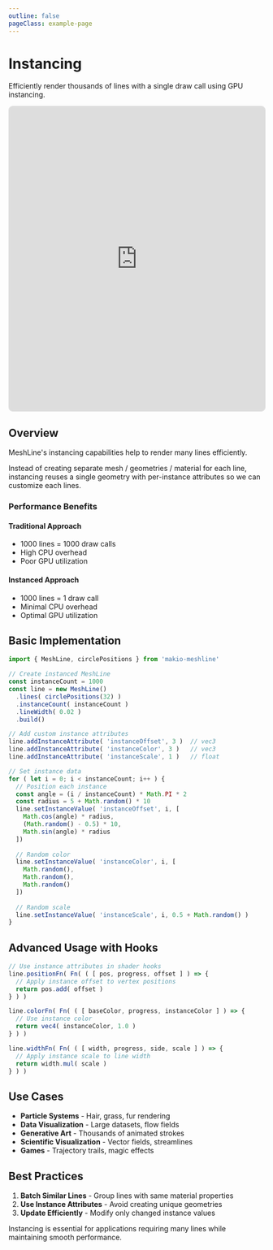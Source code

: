 ```yaml
---
outline: false
pageClass: example-page
---
```


# Instancing

Efficiently render thousands of lines with a single draw call using GPU instancing.

<iframe src="https://meshline-demo.makio.io/examples/gpu-instance?noUI" width="100%" height="600" style="border: 1px solid #ddd; border-radius: 8px;"></iframe>

## Overview

MeshLine's instancing capabilities help to render many lines efficiently.

Instead of creating separate mesh / geometries / material for each line, instancing reuses a single geometry with per-instance attributes so we can customize each lines.

### Performance Benefits

#### Traditional Approach
- 1000 lines = 1000 draw calls
- High CPU overhead
- Poor GPU utilization

#### Instanced Approach  
- 1000 lines = 1 draw call
- Minimal CPU overhead
- Optimal GPU utilization

## Basic Implementation

```javascript
import { MeshLine, circlePositions } from 'makio-meshline'

// Create instanced MeshLine
const instanceCount = 1000
const line = new MeshLine()
  .lines( circlePositions(32) )
  .instanceCount( instanceCount )
  .lineWidth( 0.02 )
  .build()

// Add custom instance attributes
line.addInstanceAttribute( 'instanceOffset', 3 )  // vec3
line.addInstanceAttribute( 'instanceColor', 3 )   // vec3
line.addInstanceAttribute( 'instanceScale', 1 )   // float

// Set instance data
for ( let i = 0; i < instanceCount; i++ ) {
  // Position each instance
  const angle = (i / instanceCount) * Math.PI * 2
  const radius = 5 + Math.random() * 10
  line.setInstanceValue( 'instanceOffset', i, [
    Math.cos(angle) * radius,
    (Math.random() - 0.5) * 10,
    Math.sin(angle) * radius
  ])
  
  // Random color
  line.setInstanceValue( 'instanceColor', i, [
    Math.random(),
    Math.random(), 
    Math.random()
  ])
  
  // Random scale
  line.setInstanceValue( 'instanceScale', i, 0.5 + Math.random() )
}
```

## Advanced Usage with Hooks

```javascript
// Use instance attributes in shader hooks
line.positionFn( Fn( ( [ pos, progress, offset ] ) => {
  // Apply instance offset to vertex positions
  return pos.add( offset )
} ) )

line.colorFn( Fn( ( [ baseColor, progress, instanceColor ] ) => {
  // Use instance color
  return vec4( instanceColor, 1.0 )
} ) )

line.widthFn( Fn( ( [ width, progress, side, scale ] ) => {
  // Apply instance scale to line width
  return width.mul( scale )
} ) )
```

## Use Cases

- **Particle Systems** - Hair, grass, fur rendering
- **Data Visualization** - Large datasets, flow fields
- **Generative Art** - Thousands of animated strokes
- **Scientific Visualization** - Vector fields, streamlines
- **Games** - Trajectory trails, magic effects

## Best Practices

1. **Batch Similar Lines** - Group lines with same material properties
2. **Use Instance Attributes** - Avoid creating unique geometries
3. **Update Efficiently** - Modify only changed instance values

Instancing is essential for applications requiring many lines while maintaining smooth performance.